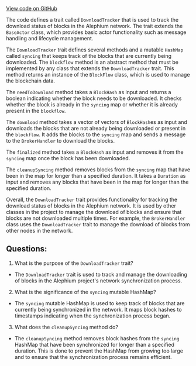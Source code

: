 [View code on GitHub](https://github.com/alephium/alephium/blob/master/flow/src/main/scala/org/alephium/flow/network/sync/DownloadTracker.scala)

The code defines a trait called `DownloadTracker` that is used to track the download status of blocks in the Alephium network. The trait extends the `BaseActor` class, which provides basic actor functionality such as message handling and lifecycle management.

The `DownloadTracker` trait defines several methods and a mutable `HashMap` called `syncing` that keeps track of the blocks that are currently being downloaded. The `blockflow` method is an abstract method that must be implemented by any class that extends the `DownloadTracker` trait. This method returns an instance of the `BlockFlow` class, which is used to manage the blockchain data.

The `needToDownload` method takes a `BlockHash` as input and returns a boolean indicating whether the block needs to be downloaded. It checks whether the block is already in the `syncing` map or whether it is already present in the `blockflow`.

The `download` method takes a vector of vectors of `BlockHash`es as input and downloads the blocks that are not already being downloaded or present in the `blockflow`. It adds the blocks to the `syncing` map and sends a message to the `BrokerHandler` to download the blocks.

The `finalized` method takes a `BlockHash` as input and removes it from the `syncing` map once the block has been downloaded.

The `cleanupSyncing` method removes blocks from the `syncing` map that have been in the map for longer than a specified duration. It takes a `Duration` as input and removes any blocks that have been in the map for longer than the specified duration.

Overall, the `DownloadTracker` trait provides functionality for tracking the download status of blocks in the Alephium network. It is used by other classes in the project to manage the download of blocks and ensure that blocks are not downloaded multiple times. For example, the `BrokerHandler` class uses the `DownloadTracker` trait to manage the download of blocks from other nodes in the network.
## Questions: 
 1. What is the purpose of the `DownloadTracker` trait?
- The `DownloadTracker` trait is used to track and manage the downloading of blocks in the Alephium project's network synchronization process.

2. What is the significance of the `syncing` mutable HashMap?
- The `syncing` mutable HashMap is used to keep track of blocks that are currently being synchronized in the network. It maps block hashes to timestamps indicating when the synchronization process began.

3. What does the `cleanupSyncing` method do?
- The `cleanupSyncing` method removes block hashes from the `syncing` HashMap that have been synchronized for longer than a specified duration. This is done to prevent the HashMap from growing too large and to ensure that the synchronization process remains efficient.